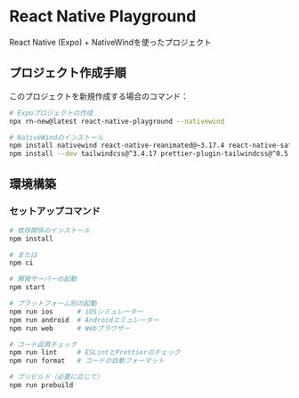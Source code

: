 # React Native Playground

React Native (Expo) + NativeWindを使ったプロジェクト

## プロジェクト作成手順

このプロジェクトを新規作成する場合のコマンド：

```bash
# Expoプロジェクトの作成
npx rn-new@latest react-native-playground --nativewind

# NativeWindのインストール
npm install nativewind react-native-reanimated@~3.17.4 react-native-safe-area-context@5.4.0
npm install --dev tailwindcss@^3.4.17 prettier-plugin-tailwindcss@^0.5.11
```

## 環境構築

### セットアップコマンド

```bash
# 依存関係のインストール
npm install

# または
npm ci

# 開発サーバーの起動
npm start

# プラットフォーム別の起動
npm run ios      # iOSシミュレーター
npm run android  # Androidエミュレーター
npm run web      # Webブラウザー

# コード品質チェック
npm run lint     # ESLintとPrettierのチェック
npm run format   # コードの自動フォーマット

# プリビルド（必要に応じて）
npm run prebuild
```
